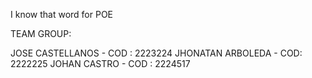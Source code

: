 I know that word for POE

TEAM GROUP: 

JOSE CASTELLANOS - COD : 2223224
JHONATAN ARBOLEDA - COD: 2222225
JOHAN CASTRO - COD : 2224517
